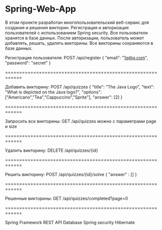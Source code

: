 # Spring-Web-App
В этом проекте разработан многопользовательский веб-сервис для создания и решения викторин.
Регистрация и авторизация пользователей с использованием Spring security. Все пользователи хранятся в базе данных. После авторизации, пользователь может добавлять, решать, удалять викторины. Все викторины сохраняются в базе данных.


Регистрация пользователя:
POST /api/register
{
  "email": "1q@q.com",
  "password": "secret"
 }

============================================================

Добавить викторину:
POST /api/quizzes
{
  "title": "The Java Logo",
  "text": "What is depicted on the Java logo?",
  "options": ["Americano","Tea","Cappuccino","Sprite"],
  "answer": [2]
}

============================================================

Запросить все викторины:
GET /api/quizzes можно с параметрами page и size

============================================================

Удалить викторину:
DELETE /api/quizzes/{id}

============================================================

Решить викторину:
POST /api/quizzes/{id}/solve
{
   "answer" : []
}

============================================================

Решенные викторины:
GET /api/quizzes/completed?page=0

============================================================

Spring Framework
REST API
Database
Spring security 
Hibernate

